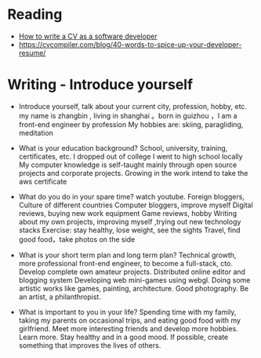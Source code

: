 # Reading

- [How to write a CV as a software developer](https://learnitmyway.medium.com/how-to-write-a-cv-as-a-software-developer-8841a79f8458)
- https://cvcompiler.com/blog/40-words-to-spice-up-your-developer-resume/

# Writing - Introduce yourself

- Introduce yourself, talk about your current city, profession, hobby, etc.
  my name is zhangbin , living in shanghai 。born in guizhou ，I am a front-end engineer by profession
  My hobbies are: skiing, paragliding, meditation

- What is your education background? School, university, training, certificates, etc.
  I dropped out of college
  I went to high school locally
  My computer knowledge is self-taught
  mainly through open source projects and corporate projects.
  Growing in the work
  intend to take the aws certificate

- What do you do in your spare time?
  watch youtube.
  Foreign bloggers, Culture of different countries
  Computer bloggers, improve myself
  Digital reviews, buying new work equipment
  Game reviews, hobby
  Writing about my own projects, improving myself ,trying out new technology stacks
  Exercise: stay healthy, lose weight, see the sights
  Travel, find good food，take photos on the side

- What is your short term plan and long term plan?
  Technical growth, more professional front-end engineer, to become a full-stack, cto.
  Develop complete own amateur projects. Distributed online editor and blogging system
  Developing web mini-games using webgl.
  Doing some artistic works like games, painting, architecture. Good photography.
  Be an artist, a philanthropist.
- What is important to you in your life?
  Spending time with my family, taking my parents on occasional trips, and eating good food with my girlfriend.
  Meet more interesting friends and develop more hobbies. Learn more.
  Stay healthy and in a good mood.
  If possible, create something that improves the lives of others.
